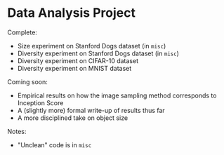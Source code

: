 # Data Analysis Project

Complete:

* Size experiment on Stanford Dogs dataset (in `misc`)
* Diversity experiment on Stanford Dogs dataset (in `misc`)
* Diversity experiment on CIFAR-10 dataset
* Diversity experiment on MNIST dataset

Coming soon:

* Empirical results on how the image sampling method corresponds to Inception Score
* A (slightly more) formal write-up of results thus far
* A more disciplined take on object size

Notes:

* "Unclean" code is in `misc`